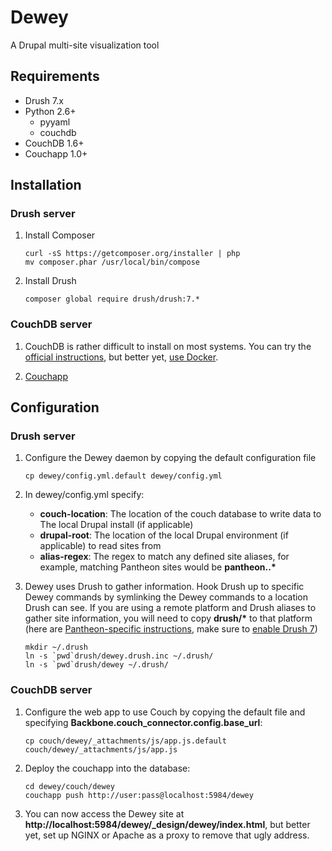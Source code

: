 # Dewey

A Drupal multi-site visualization tool

## Requirements

* Drush 7.x
* Python 2.6+
	* pyyaml
	* couchdb
* CouchDB 1.6+
* Couchapp 1.0+

## Installation

### Drush server

1. Install Composer

	```
	curl -sS https://getcomposer.org/installer | php
	mv composer.phar /usr/local/bin/compose
	```


2. Install Drush

	```
	composer global require drush/drush:7.*
	```

### CouchDB server

1. CouchDB is rather difficult to install on most systems. You can try the [official instructions](http://docs.couchdb.org/en/latest/install/index.html), but better yet, [use Docker](https://registry.hub.docker.com/u/frodenas/couchdb/).

2. [Couchapp](https://github.com/couchapp/couchapp)

## Configuration

### Drush server

1. Configure the Dewey daemon by copying the default configuration file

	```
	cp dewey/config.yml.default dewey/config.yml
	```

2. In dewey/config.yml specify:

 	* **couch-location**: The location of the couch database to write data to The local Drupal install (if applicable)
 	* **drupal-root**: The location of the local Drupal environment (if applicable) to read sites from
 	* **alias-regex**: The regex to match any defined site aliases, for example, matching Pantheon sites would be **pantheon\..\***

3. Dewey uses Drush to gather information. Hook Drush up to specific Dewey commands by symlinking the Dewey commands to a location Drush can see. If you are using a remote platform and Drush aliases to gather site information, you will need to copy **drush/\*** to that platform (here are [Pantheon-specific instructions](https://pantheon.io/blog/expand-use-drush-pantheon-more-commands?mkt_tok=3RkMMJWWfF9wsRoju63PZKXonjHpfsX57O0sUaO3lMI%2F0ER3fOvrPUfGjI4FRcVmI%2BSLDwEYGJlv6SgFSbHDMadzzLgNUxg%3D), make sure to [enable Drush 7](https://pantheon.io/blog/fix-drush-site-aliases-policy-file))

	```
	mkdir ~/.drush
	ln -s `pwd`drush/dewey.drush.inc ~/.drush/
	ln -s `pwd`drush/dewey ~/.drush/
	```


### CouchDB server

1. Configure the web app to use Couch by copying the default file and specifying **Backbone.couch_connector.config.base_url**:

	```
	cp couch/dewey/_attachments/js/app.js.default couch/dewey/_attachments/js/app.js
	```


2. Deploy the couchapp into the database:

	```
	cd dewey/couch/dewey
	couchapp push http://user:pass@localhost:5984/dewey
	```
	
3. You can now access the Dewey site at **http://localhost:5984/dewey/_design/dewey/index.html**, but better yet, set up NGINX or Apache as a proxy to remove that ugly address.